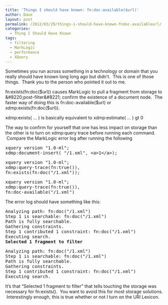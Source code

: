 ```yaml
---
title: 'Things I should have known: fn:doc-available($url)'
author: Dave
layout: post
permalink: /2012/03/29/things-i-should-have-known-fndoc-availableurl/
categories:
  - Thing I Should Have Known
tags:
  - filtering
  - MarkLogic
  - performance
  - XQuery
---
```

Sometimes you run across something in a technology or domain that you really should have known long long ago but didn&#8217;t.  This is one of those things.  Thank you to the person who pointed it out to me.

fn:exists(fn:doc($url)) causes MarkLogic to pull a fragment from storage to &#8220;post-filter&#8221; confirm the existence of a document node.  The faster way of doing this is fn:doc-available($url) or xdmp:exists(fn:doc($url)).

xdmp:exists( &#8230; ) is basically equivalent to xdmp:estimate( &#8230; ) gt 0

The way to confirm for yourself that one has less impact on storage than the other is to turn on xdmp:query trace before running each command.  Compare the MarkLogic error log after running the following

<pre>xquery version "1.0-ml";
xdmp:document-insert( "/1.xml", &lt;a&gt;1&lt;/a&gt;);</pre>

<pre>xquery version "1.0-ml";
xdmp:query-trace(fn:true()),
fn:exists(fn:doc("/1.xml"));</pre>

<pre>xquery version "1.0-ml";
xdmp:query-trace(fn:true()),
fn:doc-available("/1.xml")</pre>

The error log should have something like this:

<pre>Analyzing path: fn:doc("/1.xml")
Step 1 is searchable: fn:doc("/1.xml")
Path is fully searchable.
Gathering constraints.
Step 1 contributed 1 constraint: fn:doc("/1.xml")
Executing search.
<strong>Selected 1 fragment to filter</strong></pre>

<pre>Analyzing path: fn:doc("/1.xml")
Step 1 is searchable: fn:doc("/1.xml")
Path is fully searchable.
Gathering constraints.
Step 1 contributed 1 constraint: fn:doc("/1.xml")
Executing search.</pre>

It&#8217;s that &#8220;Selected 1 fragment to filter&#8221; that tells touching the storage was necessary for fn:exists().  You want to avoid this for most storage solutions.  Interestingly enough, this is true whether or not I turn on the URI Lexicon.
